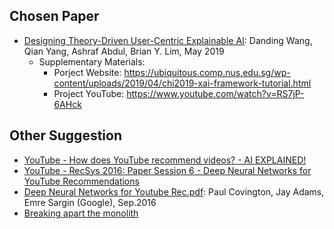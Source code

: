 ## Chosen Paper
* [Designing Theory-Driven User-Centric Explainable AI](https://www.researchgate.net/publication/330967106_Designing_Theory-Driven_User-Centric_Explainable_AI): Danding Wang, Qian Yang, Ashraf Abdul, Brian Y. Lim, May 2019
    * Supplementary Materials:
        * Porject Website: https://ubiquitous.comp.nus.edu.sg/wp-content/uploads/2019/04/chi2019-xai-framework-tutorial.html
        * Project YouTube: https://www.youtube.com/watch?v=RS7jP-6AHck

## Other Suggestion
* [YouTube - How does YouTube recommend videos? - AI EXPLAINED!](https://www.youtube.com/watch?v=wDxTWp3KMMs)
* [YouTube - RecSys 2016: Paper Session 6 - Deep Neural Networks for YouTube Recommendations](https://www.youtube.com/watch?v=WK_Nr4tUtl8)
* [Deep Neural Networks for Youtube Rec.pdf](https://github.com/learn-data-science/data-science-reading/blob/master/Other%20Reference%20Materials/Deep%20Neural%20Networks%20for%20Youtube%20Rec.pdf): Paul Covington, Jay Adams, Emre Sargin (Google), Sep.2016
* [Breaking apart the monolith ](https://github.com/readme/guides/maintainer-monolith)

